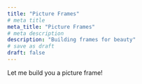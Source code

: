 ```yaml
---
title: "Picture Frames"
# meta title
meta_title: "Picture Frames"
# meta description
description: "Building frames for beauty"
# save as draft
draft: false
---
```


Let me build you a picture frame!
